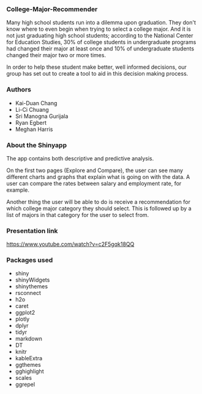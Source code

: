 ### College-Major-Recommender
Many high school students run into a dilemma upon graduation. They don't know where to even begin when trying to select a college major.
And it is not just graduating high school students; according to the National Center for Education Studies, 30% of college students in 
undergraduate programs had changed their major at least once and 10% of undergraduate students changed their major two or more times.

In order to help these student make better, well informed decisions, our group has set out to create a tool to aid in this decision making
process.

### Authors
* Kai-Duan Chang
* Li-Ci Chuang
* Sri Manogna Gurijala
* Ryan Egbert
* Meghan Harris

### About the Shinyapp
The app contains both descriptive and predictive analysis.

On the first two pages (Explore and Compare), the user can see many different charts and graphs that explain what is going on with the data. A user can compare the rates between salary and employment rate, for example.

Another thing the user will be able to do is receive a recommendation for which college major category they should select. This is followed up by a list of majors in that category for the user to select from.

### Presentation link
https://www.youtube.com/watch?v=c2F5gqk18QQ

### Packages used
* shiny
* shinyWidgets
* shinythemes
* rsconnect
* h2o
* caret
* ggplot2
* plotly
* dplyr
* tidyr
* markdown
* DT
* knitr
* kableExtra
* ggthemes
* gghighlight
* scales
* ggrepel
